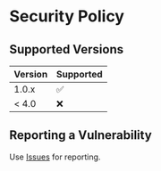 # Security Policy

## Supported Versions

| Version | Supported          |
| ------- | ------------------ |
| 1.0.x   | :white_check_mark: |
| < 4.0   | :x:                |

## Reporting a Vulnerability

Use [Issues](https://github.com/opa-oz/emoji-hash/issues) for reporting.
